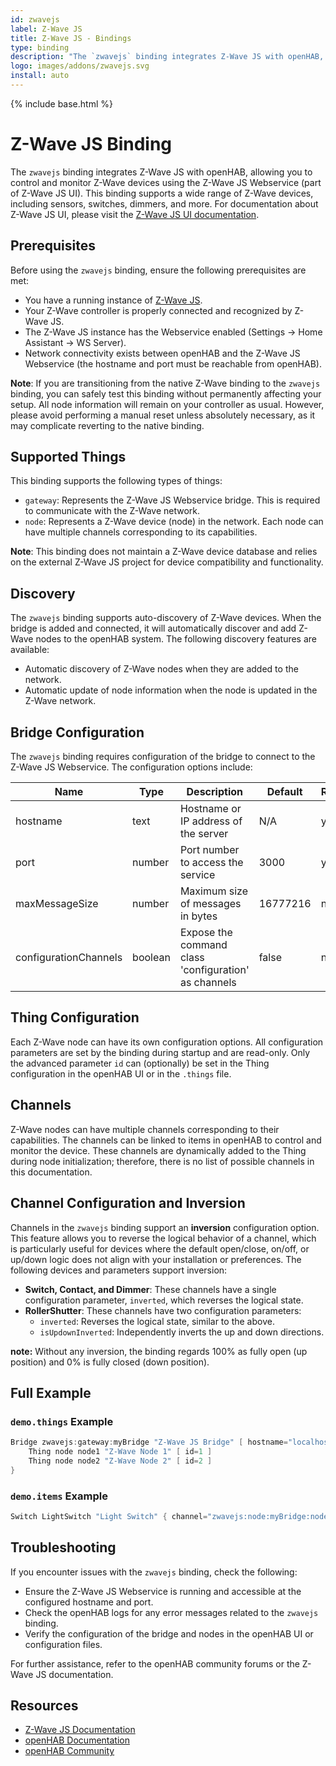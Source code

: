 ```yaml
---
id: zwavejs
label: Z-Wave JS
title: Z-Wave JS - Bindings
type: binding
description: "The `zwavejs` binding integrates Z-Wave JS with openHAB, allowing you to control and monitor Z-Wave devices using the Z-Wave JS Webservice (part of Z-Wave JS UI)."
logo: images/addons/zwavejs.svg
install: auto
---
```


<!-- Attention authors: Do not edit directly. Please add your changes to the appropriate source repository -->

{% include base.html %}

# Z-Wave JS Binding

<AddonLogo />

The `zwavejs` binding integrates Z-Wave JS with openHAB, allowing you to control and monitor Z-Wave devices using the Z-Wave JS Webservice (part of Z-Wave JS UI).
This binding supports a wide range of Z-Wave devices, including sensors, switches, dimmers, and more.
For documentation about Z-Wave JS UI, please visit the [Z-Wave JS UI documentation](https://zwave-js.github.io/zwave-js-ui/).

## Prerequisites

Before using the `zwavejs` binding, ensure the following prerequisites are met:

- You have a running instance of [Z-Wave JS](https://zwave-js.github.io/zwave-js-ui/).
- Your Z-Wave controller is properly connected and recognized by Z-Wave JS.
- The Z-Wave JS instance has the Webservice enabled (Settings -> Home Assistant -> WS Server).
- Network connectivity exists between openHAB and the Z-Wave JS Webservice (the hostname and port must be reachable from openHAB).

**Note**: If you are transitioning from the native Z-Wave binding to the `zwavejs` binding, you can safely test this binding without permanently affecting your setup. All node information will remain on your controller as usual. However, please avoid performing a manual reset unless absolutely necessary, as it may complicate reverting to the native binding.

## Supported Things

This binding supports the following types of things:

- `gateway`: Represents the Z-Wave JS Webservice bridge. This is required to communicate with the Z-Wave network.
- `node`: Represents a Z-Wave device (node) in the network. Each node can have multiple channels corresponding to its capabilities.

**Note**: This binding does not maintain a Z-Wave device database and relies on the external Z-Wave JS project for device compatibility and functionality.

## Discovery

The `zwavejs` binding supports auto-discovery of Z-Wave devices.
When the bridge is added and connected, it will automatically discover and add Z-Wave nodes to the openHAB system.
The following discovery features are available:

- Automatic discovery of Z-Wave nodes when they are added to the network.
- Automatic update of node information when the node is updated in the Z-Wave network.

## Bridge Configuration

The `zwavejs` binding requires configuration of the bridge to connect to the Z-Wave JS Webservice.
The configuration options include:

| Name                  | Type    | Description                                          | Default  | Required | Advanced |
|-----------------------|---------|------------------------------------------------------|----------|----------|----------|
| hostname              | text    | Hostname or IP address of the server                 | N/A      | yes      | no       |
| port                  | number  | Port number to access the service                    | 3000     | yes      | no       |
| maxMessageSize        | number  | Maximum size of messages in bytes                    | 16777216 | no       | yes      |
| configurationChannels | boolean | Expose the command class 'configuration' as channels | false    | no       | yes      |

## Thing Configuration

Each Z-Wave node can have its own configuration options.
All configuration parameters are set by the binding during startup and are read-only.
Only the advanced parameter `id` can (optionally) be set in the Thing configuration in the openHAB UI or in the `.things` file.

## Channels

Z-Wave nodes can have multiple channels corresponding to their capabilities.
The channels can be linked to items in openHAB to control and monitor the device.
These channels are dynamically added to the Thing during node initialization; therefore, there is no list of possible channels in this documentation.

## Channel Configuration and Inversion

Channels in the `zwavejs` binding support an **inversion** configuration option.
This feature allows you to reverse the logical behavior of a channel, which is particularly useful for devices where the default open/close, on/off, or up/down logic does not align with your installation or preferences.
The following devices and parameters support inversion:

- **Switch, Contact, and Dimmer**: These channels have a single configuration parameter, `inverted`, which reverses the logical state.
- **RollerShutter**: These channels have two configuration parameters:
  - `inverted`: Reverses the logical state, similar to the above.
  - `isUpdownInverted`: Independently inverts the up and down directions.

**note:** Without any inversion, the binding regards 100% as fully open (up position) and 0% is fully closed (down position).

## Full Example

### `demo.things` Example

```java
Bridge zwavejs:gateway:myBridge "Z-Wave JS Bridge" [ hostname="localhost", port=3000 ] {
    Thing node node1 "Z-Wave Node 1" [ id=1 ]
    Thing node node2 "Z-Wave Node 2" [ id=2 ]
}
```

### `demo.items` Example

```java
Switch LightSwitch "Light Switch" { channel="zwavejs:node:myBridge:node1:binary-switch-value" }
```

## Troubleshooting

If you encounter issues with the `zwavejs` binding, check the following:

- Ensure the Z-Wave JS Webservice is running and accessible at the configured hostname and port.
- Check the openHAB logs for any error messages related to the `zwavejs` binding.
- Verify the configuration of the bridge and nodes in the openHAB UI or configuration files.

For further assistance, refer to the openHAB community forums or the Z-Wave JS documentation.

## Resources

- [Z-Wave JS Documentation](https://zwave-js.github.io/node-zwave-js/)
- [openHAB Documentation](https://www.openhab.org/docs/)
- [openHAB Community](https://community.openhab.org/)
